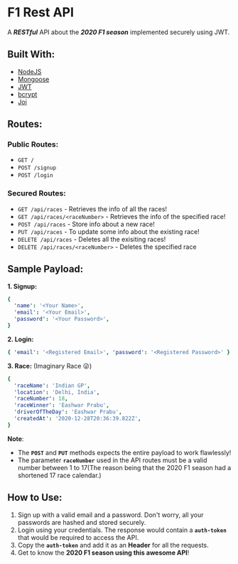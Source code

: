 # **F1 Rest API**

A **_RESTful_** API about the **_2020 F1 season_** implemented securely using JWT.

## **Built With:**

- [NodeJS](https://github.com/nodejs/node)
- [Mongoose](https://www.npmjs.com/package/mongoose)
- [JWT](https://www.npmjs.com/package/jsonwebtoken)
- [bcrypt](https://www.npmjs.com/package/bcrypt)
- [Joi](https://www.npmjs.com/package/joi)

## **Routes:**

### **Public Routes:**

- `GET /`
- `POST /signup`
- `POST /login`

### **Secured Routes:**

- `GET /api/races` - Retrieves the info of all the races!
- `GET /api/races/<raceNumber>` - Retrieves the info of the specified race!
- `POST /api/races` - Store info about a new race!
- `PUT /api/races` - To update some info about the existing race!
- `DELETE /api/races` - Deletes all the exisiting races!
- `DELETE /api/races/<raceNumber>` - Deletes the specified race

## **Sample Payload:**

**1. Signup:**

```yaml
{
  'name': '<Your Name>',
  'email': '<Your Email>',
  'password': '<Your Password>',
}
```

**2. Login:**

```yaml
{ 'email': '<Registered Email>', 'password': '<Registered Password>' }
```

**3. Race:** (Imaginary Race 😜)

```yaml
{
  'raceName': 'Indian GP',
  'location': 'Delhi, India',
  'raceNumber': 18,
  'raceWinner': 'Eashwar Prabu',
  'driverOfTheDay': 'Eashwar Prabu',
  'createdAt': '2020-12-28T20:36:39.822Z',
}
```

**Note**:

- The **`POST`** and **`PUT`** methods expects the entire payload to work flawlessly!
- The parameter **`raceNumber`** used in the API routes must be a valid number between 1 to 17(The reason being that the 2020 F1 season had a shortened 17 race calendar.)

## **How to Use:**

1. Sign up with a valid email and a password. Don't worry, all your passwords are hashed and stored securely.
2. Login using your credentials. The response would contain a **`auth-token`** that would be required to access the API.
3. Copy the **`auth-token`** and add it as an **Header** for all the requests.
4. Get to know the **2020 F1 season using this awesome API**!
